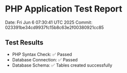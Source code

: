 # PHP Application Test Report
Date: Fri Jun  6 07:30:41 UTC 2025
Commit: 023391be34cd9937fc15b8c63e2f00380921cc85

## Test Results
- PHP Syntax Check: ✅ Passed
- Database Connection: ✅ Passed
- Database Schema: ✅ Tables created successfully
